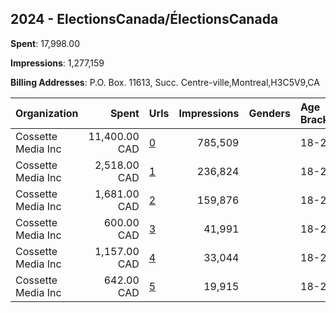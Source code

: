 ## 2024 - ElectionsCanada/ÉlectionsCanada 
**Spent**: 17,998.00

**Impressions**: 1,277,159

**Billing Addresses**: P.O. Box. 11613, Succ. Centre-ville,Montreal,H3C5V9,CA

|Organization|Spent|Urls|Impressions|Genders|Age Brackets|Country Codes|
|:---|---:|:---|---:|:---|:---|:---|
|Cossette Media Inc|11,400.00 CAD|[0](https://www.snap.com/political-ads/asset/a5e8a259d08597447c952d78bea4ddbdb6a50c2822f0bc2b96d0bb0c063891c7?mediaType=jpg)|785,509||18-24|canada|
|Cossette Media Inc|2,518.00 CAD|[1](https://www.snap.com/political-ads/asset/99120e95bd6d46d631f6789f87bc9620fcee94b4b667d937a36d1ab0fce63f94?mediaType=mp4)|236,824||18-24|canada|
|Cossette Media Inc|1,681.00 CAD|[2](https://www.snap.com/political-ads/asset/8fabd0826e65852b8b62b0b830a7eef32a3008a25da862220ee78bc11a468b4e?mediaType=mp4)|159,876||18-24|canada|
|Cossette Media Inc|600.00 CAD|[3](https://www.snap.com/political-ads/asset/4b9e8766d3883f1079a9f6ec5d7c5757ce28860b732805fbc4a51cfd768cd62f?mediaType=jpg)|41,991||18-24|canada|
|Cossette Media Inc|1,157.00 CAD|[4](https://www.snap.com/political-ads/asset/e4aa727a8d7eaf100dd67fef80fe26a0e255f065ef4d548081baaef79951e369?mediaType=mp4)|33,044||18-24|canada|
|Cossette Media Inc|642.00 CAD|[5](https://www.snap.com/political-ads/asset/53ed749bc3210f091807f43950f92db3470d8bf587b466e4548456ac91dc34f3?mediaType=mp4)|19,915||18-24|canada|
